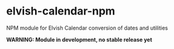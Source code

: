 # elvish-calendar-npm
NPM module for Elvish Calendar conversion of dates and utilities

**WARNING: Module in development, no stable release yet**